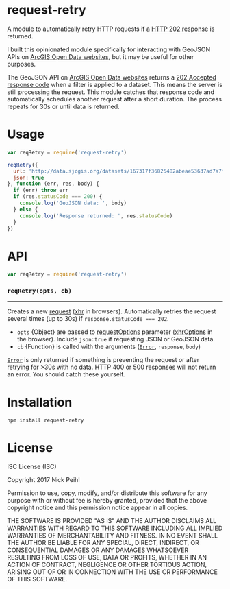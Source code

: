 # request-retry

A module to automatically retry HTTP requests if a [HTTP 202 response][2] is returned.

I built this opinionated module specifically for interacting with GeoJSON APIs on [ArcGIS Open Data websites][1], but it may be useful for other purposes.

The GeoJSON API on [ArcGIS Open Data websites][1] returns a [202 Accepted response code][2] when a filter is applied to a dataset. This means the server is still processing the request. This module catches that response code and automatically schedules another request after a short duration. The process repeats for 30s or until data is returned.

# Usage
``` javascript
var reqRetry = require('request-retry')

reqRetry({
  url: 'http://data.sjcgis.org/datasets/167317f36825482abeae53637ad7a7f4_3.geojson?where=Island%20like%20\'%25Decatur%25\'&geometry={"xmin":-13838177.03790262,"ymin":6156211.922408805,"xmax":-13544658.849287685,"ymax":6247936.356350972,"spatialReference":{"wkid":102100}}',
  json: true
}, function (err, res, body) {
  if (err) throw err
  if (res.statusCode === 200) {
    console.log('GeoJSON data: ', body)
  } else {
    console.log('Response returned: ', res.statusCode)
  }
})

```

# API

``` javascript
var reqRetry = require('request-retry')
```

### `reqRetry(opts, cb)`
___
Creates a new [request][3] ([xhr][4] in browsers). Automatically retries the request several times (up to 30s) if `response.statusCode === 202`.

* `opts` {Object} are passed to [requestOptions][6] parameter ([xhrOptions][7] in the browser). Include `json:true` if requesting JSON or GeoJSON data.
* `cb` {Function} is called with the arguments ([`Error`][5], `response`, `body`)

[`Error`][5] is only returned if something is preventing the request or after retrying for >30s with no data. HTTP 400 or 500 responses will not return an error. You should catch these yourself.

# Installation

```
npm install request-retry
```

# License


ISC License (ISC)

Copyright 2017 Nick Peihl

Permission to use, copy, modify, and/or distribute this software for any purpose with or without fee is hereby granted, provided that the above copyright notice and this permission notice appear in all copies.

THE SOFTWARE IS PROVIDED "AS IS" AND THE AUTHOR DISCLAIMS ALL WARRANTIES WITH REGARD TO THIS SOFTWARE INCLUDING ALL IMPLIED WARRANTIES OF MERCHANTABILITY AND FITNESS. IN NO EVENT SHALL THE AUTHOR BE LIABLE FOR ANY SPECIAL, DIRECT, INDIRECT, OR CONSEQUENTIAL DAMAGES OR ANY DAMAGES WHATSOEVER RESULTING FROM LOSS OF USE, DATA OR PROFITS, WHETHER IN AN ACTION OF CONTRACT, NEGLIGENCE OR OTHER TORTIOUS ACTION, ARISING OUT OF OR IN CONNECTION WITH THE USE OR PERFORMANCE OF THIS SOFTWARE.


[1]: http://opendata.arcgis.com
[2]: https://www.w3.org/Protocols/rfc2616/rfc2616-sec10.html#sec10.2.3
[3]: https://www.npmjs.org/package/request
[4]: https://www.npmjs.org/package/xhr
[5]: http://es5.github.com/#x15.11
[6]: https://www.npmjs.com/package/request#requestoptions-callback
[7]: https://www.npmjs.com/package/xhr#var-req--xhroptions-callback

